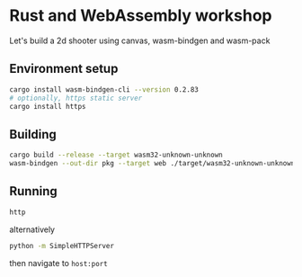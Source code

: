 # Rust and WebAssembly workshop

Let's build a 2d shooter using canvas, wasm-bindgen and wasm-pack

## Environment setup

```bash
cargo install wasm-bindgen-cli --version 0.2.83
# optionally, https static server
cargo install https
```

## Building

```bash
cargo build --release --target wasm32-unknown-unknown
wasm-bindgen --out-dir pkg --target web ./target/wasm32-unknown-unknown/release/shooter.wasm
```

## Running

```bash
http
```

alternatively

```bash
python -m SimpleHTTPServer
```

then navigate to `host:port`
